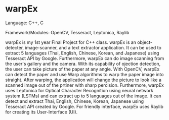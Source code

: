 # warpEx

Language: C++, C

Framework/Modules: OpenCV, Tesseract, Leptonica, Raylib

warpEx is my 1st year Final Project for C++ class. warpEx is an object-detecter, image-scanner, and a text extractor application. It can be used to extract 5 languages (Thai, English, Chinese, Korean, and Japanese) using Tesseract API by Google. Furthermore, warpEx can do image scanning from the user's gallery and the camera. With its capability of ojection detection, the user can take picture of the paper at any angle. With OpenCV, warpEx can detect the paper and use Warp algorithms to warp the paper image into straight. After warping, the application will change the picture to look like a scanned image out of the prtiner with sharp percision. Furthermore, warpEx uses Leptonica for Optical Character Recognition using neural network system (LSTMs) and can extract up to 5 languages out of the image. It can detect and extract Thai, English, Chinese, Korean, Japanese using Tesseract API created by Google. For friendly interface, warpEx uses Raylib for creating its User-Interface (UI).
